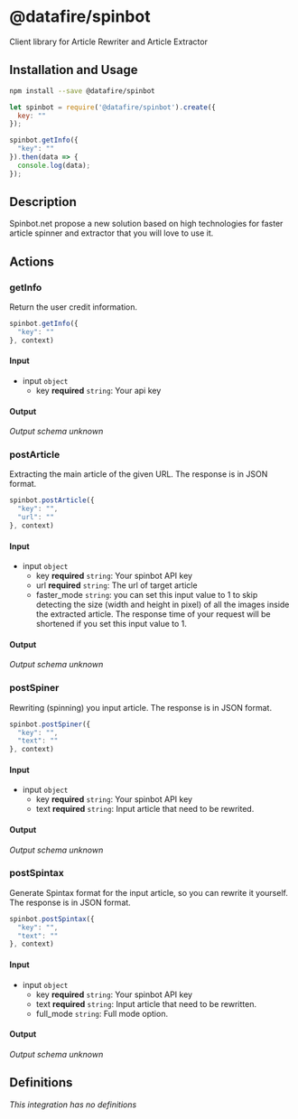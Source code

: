 # @datafire/spinbot

Client library for Article Rewriter and Article Extractor

## Installation and Usage
```bash
npm install --save @datafire/spinbot
```
```js
let spinbot = require('@datafire/spinbot').create({
  key: ""
});

spinbot.getInfo({
  "key": ""
}).then(data => {
  console.log(data);
});
```

## Description

Spinbot.net propose a new solution based on high technologies for faster article spinner and extractor that you will love to use it. 

## Actions

### getInfo
Return the user credit information.


```js
spinbot.getInfo({
  "key": ""
}, context)
```

#### Input
* input `object`
  * key **required** `string`: Your api key

#### Output
*Output schema unknown*

### postArticle
Extracting the main article of the given URL. The response is in JSON format.


```js
spinbot.postArticle({
  "key": "",
  "url": ""
}, context)
```

#### Input
* input `object`
  * key **required** `string`: Your spinbot API key
  * url **required** `string`: The url of target article
  * faster_mode `string`: you can set this input value to 1 to skip detecting the size (width and height in pixel) of all the images inside the extracted article. The response time of your request will be shortened if you set this input value to 1.

#### Output
*Output schema unknown*

### postSpiner
Rewriting (spinning) you input article. The response is in JSON format.


```js
spinbot.postSpiner({
  "key": "",
  "text": ""
}, context)
```

#### Input
* input `object`
  * key **required** `string`: Your spinbot API key
  * text **required** `string`: Input article that need to be rewrited.

#### Output
*Output schema unknown*

### postSpintax
Generate Spintax format for the input article, so you can rewrite it yourself. The response is in JSON format.


```js
spinbot.postSpintax({
  "key": "",
  "text": ""
}, context)
```

#### Input
* input `object`
  * key **required** `string`: Your spinbot API key
  * text **required** `string`: Input article that need to be rewritten.
  * full_mode `string`: Full mode option.

#### Output
*Output schema unknown*



## Definitions

*This integration has no definitions*
